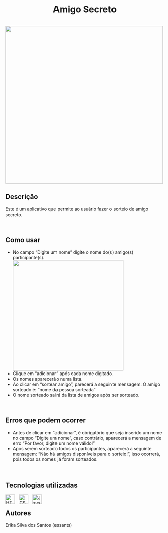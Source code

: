 <h1 align="center">Amigo Secreto</h1>
<br>
<img 
  width="500px" 
  src="https://github.com/user-attachments/assets/07ad8f9a-f8d1-473b-b3bd-6be2084bb110">

<h2 align="justified">Descrição</h2>
<p align="justified">Este é um aplicativo que permite ao usuário fazer o sorteio de amigo secreto.</p>
<br>

<h2 align="justified">Como usar</h2>
<ul>
  <li> No campo “Digite um nome” digite o nome do(s) amigo(s) participante(s).</li>
  <img 
  width="350px" 
  src= "https://github.com/user-attachments/assets/5545caa4-7977-4072-9c13-58c8e3d9458b">
  <li> Clique em “adicionar” após cada nome digitado.</li>  
  <li> Os nomes aparecerão numa lista.</li>
  <li> Ao clicar em “sortear amigo”, parecerá a seguinte mensagem: O amigo sorteado é: “nome da pessoa sorteada”</li>
  <li> O nome sorteado sairá da lista de amigos após ser sorteado.</li>
</ul>
<br>

<h2 align="justified">Erros que podem ocorrer</h2>
<ul>
  <li>Antes de clicar em “adicionar”, é obrigatório que seja inserido um nome no campo “Digite um nome”, caso contrário, aparecerá a mensagem de erro “Por favor, digite um nome válido!”</li>
  <li>Após serem sorteado todos os participantes, aparecerá a seguinte mensagem: “Não há amigos disponíveis para o sorteio!”, isso ocorrerá, pois todos os nomes já foram sorteados.</li>
</ul>
<br>

<h2 align="justified">Tecnologias utilizadas</h2>
<img 
    align="left" 
    alt="HTML"
    title="HTML" 
    width="30px" 
    style="padding-right: 10px;" 
    src="https://cdn.jsdelivr.net/gh/devicons/devicon@latest/icons/html5/html5-original.svg" 
/>
<img 
    align="left" 
    alt="CSS" 
    title="CSS"
    width="30px" 
    style="padding-right: 10px;" 
    src="https://cdn.jsdelivr.net/gh/devicons/devicon@latest/icons/css3/css3-original.svg" 
/>
<img 
    align="left" 
    alt="JavaScript" 
    title="JavaScript"
    width="30px" 
    style="padding-right: 10px;" 
    src="https://cdn.jsdelivr.net/gh/devicons/devicon@latest/icons/javascript/javascript-original.svg" 
/>
<br>
<h2 align="justified">Autores</h2>
<p align="justified"> Erika Silva dos Santos (essants) </p>
